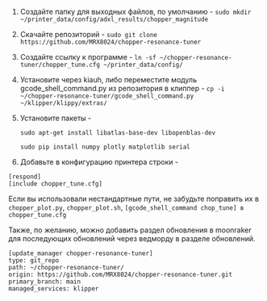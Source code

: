 1. Создайте папку для выходных файлов, по умолчанию - `sudo mkdir ~/printer_data/config/adxl_results/chopper_magnitude`
2. Скачайте репозиторий - `sudo git clone https://github.com/MRX8024/chopper-resonance-tuner`
3. Создайте ссылку к программе - `ln -sf ~/chopper-resonance-tuner/chopper_tune.cfg ~/printer_data/config/`
4. Установите через kiauh, либо переместите модуль gcode_shell_command.py из репозитория в клиппер - `cp -i ~/chopper-resonance-tuner/gcode_shell_command.py ~/klipper/klippy/extras/`
5. Установите пакеты -

    ``` sudo apt-get install libatlas-base-dev libopenblas-dev ```

    ``` sudo pip install numpy plotly matplotlib serial ```

7. Добавьте в конфигурацию принтера строки - 
```
[respond]
[include chopper_tune.cfg]
```
Если вы использовали нестандартные пути, не забудьте поправить их в `chopper_plot.py`, `chopper_plot.sh`, `[gcode_shell_command chop_tune] в chopper_tune.cfg`

Также, по желанию, можно добавить раздел обновления в moonraker для последующих обновлений через ведморду в разделе обновлений.
```
[update_manager chopper-resonance-tuner]
type: git_repo
path: ~/chopper-resonance-tuner/
origin: https://github.com/MRX8024/chopper-resonance-tuner.git
primary_branch: main
managed_services: klipper
```